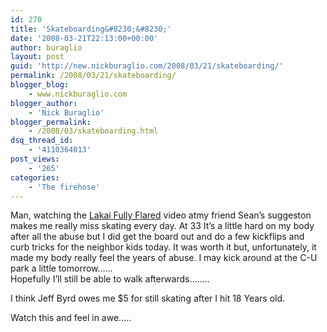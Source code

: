 ```yaml
---
id: 270
title: 'Skateboarding&#8230;&#8230;'
date: '2008-03-21T22:13:00+00:00'
author: buraglio
layout: post
guid: 'http://new.nickburaglio.com/2008/03/21/skateboarding/'
permalink: /2008/03/21/skateboarding/
blogger_blog:
    - www.nickburaglio.com
blogger_author:
    - 'Nick Buraglio'
blogger_permalink:
    - /2008/03/skateboarding.html
dsq_thread_id:
    - '4110364013'
post_views:
    - '265'
categories:
    - 'The firehose'
---
```


Man, watching the [Lakai Fully Flared](http://www.lakai.com/06/index.php) video atmy friend Sean’s suggeston makes me really miss skating every day. At 33 It’s a little hard on my body after all the abuse but I did get the board out and do a few kickflips and curb tricks for the neighbor kids today. It was worth it but, unfortunately, it made my body really feel the years of abuse. I may kick around at the C-U park a little tomorrow……  
Hopefully I’ll still be able to walk afterwards……..

I think Jeff Byrd owes me $5 for still skating after I hit 18 Years old.

Watch this and feel in awe…..